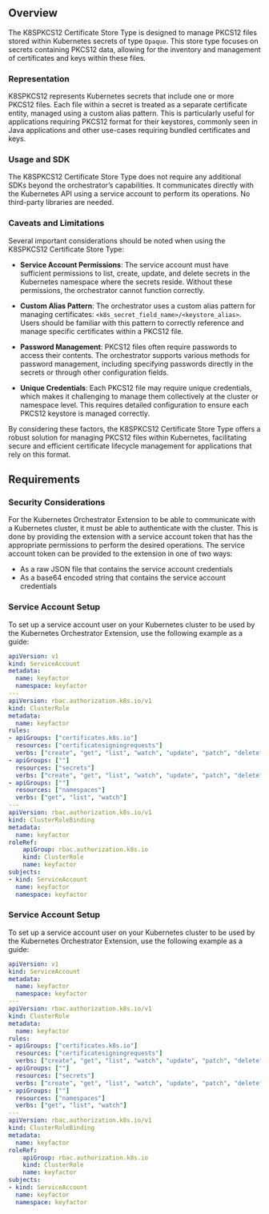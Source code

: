 ## Overview

The K8SPKCS12 Certificate Store Type is designed to manage PKCS12 files stored within Kubernetes secrets of type `Opaque`. This store type focuses on secrets containing PKCS12 data, allowing for the inventory and management of certificates and keys within these files.

### Representation

K8SPKCS12 represents Kubernetes secrets that include one or more PKCS12 files. Each file within a secret is treated as a separate certificate entity, managed using a custom alias pattern. This is particularly useful for applications requiring PKCS12 format for their keystores, commonly seen in Java applications and other use-cases requiring bundled certificates and keys.

### Usage and SDK

The K8SPKCS12 Certificate Store Type does not require any additional SDKs beyond the orchestrator’s capabilities. It communicates directly with the Kubernetes API using a service account to perform its operations. No third-party libraries are needed.

### Caveats and Limitations

Several important considerations should be noted when using the K8SPKCS12 Certificate Store Type:

- **Service Account Permissions**: The service account must have sufficient permissions to list, create, update, and delete secrets in the Kubernetes namespace where the secrets reside. Without these permissions, the orchestrator cannot function correctly.

- **Custom Alias Pattern**: The orchestrator uses a custom alias pattern for managing certificates: `<k8s_secret_field_name>/<keystore_alias>`. Users should be familiar with this pattern to correctly reference and manage specific certificates within a PKCS12 file.

- **Password Management**: PKCS12 files often require passwords to access their contents. The orchestrator supports various methods for password management, including specifying passwords directly in the secrets or through other configuration fields.

- **Unique Credentials**: Each PKCS12 file may require unique credentials, which makes it challenging to manage them collectively at the cluster or namespace level. This requires detailed configuration to ensure each PKCS12 keystore is managed correctly.

By considering these factors, the K8SPKCS12 Certificate Store Type offers a robust solution for managing PKCS12 files within Kubernetes, facilitating secure and efficient certificate lifecycle management for applications that rely on this format.

## Requirements

### Security Considerations
For the Kubernetes Orchestrator Extension to be able to communicate with a Kubernetes cluster, it must
be able to authenticate with the cluster.  This is done by providing the extension with a service account
token that has the appropriate permissions to perform the desired operations. The service account token
can be provided to the extension in one of two ways:
- As a raw JSON file that contains the service account credentials
- As a base64 encoded string that contains the service account credentials

### Service Account Setup
To set up a service account user on your Kubernetes cluster to be used by the Kubernetes Orchestrator Extension, use the following example as a guide:
```yaml
apiVersion: v1
kind: ServiceAccount
metadata:
  name: keyfactor
  namespace: keyfactor
---
apiVersion: rbac.authorization.k8s.io/v1
kind: ClusterRole
metadata:
  name: keyfactor
rules:
- apiGroups: ["certificates.k8s.io"]
  resources: ["certificatesigningrequests"]
  verbs: ["create", "get", "list", "watch", "update", "patch", "delete"]
- apiGroups: [""]
  resources: ["secrets"]
  verbs: ["create", "get", "list", "watch", "update", "patch", "delete"]
- apiGroups: [""]
  resources: ["namespaces"]
  verbs: ["get", "list", "watch"]
---
apiVersion: rbac.authorization.k8s.io/v1
kind: ClusterRoleBinding
metadata:
  name: keyfactor
roleRef:
    apiGroup: rbac.authorization.k8s.io
    kind: ClusterRole
    name: keyfactor
subjects:
- kind: ServiceAccount
  name: keyfactor
  namespace: keyfactor
```

### Service Account Setup
To set up a service account user on your Kubernetes cluster to be used by the Kubernetes Orchestrator Extension, use the following example as a guide:
```yaml
apiVersion: v1
kind: ServiceAccount
metadata:
  name: keyfactor
  namespace: keyfactor
---
apiVersion: rbac.authorization.k8s.io/v1
kind: ClusterRole
metadata:
  name: keyfactor
rules:
- apiGroups: ["certificates.k8s.io"]
  resources: ["certificatesigningrequests"]
  verbs: ["create", "get", "list", "watch", "update", "patch", "delete"]
- apiGroups: [""]
  resources: ["secrets"]
  verbs: ["create", "get", "list", "watch", "update", "patch", "delete"]
- apiGroups: [""]
  resources: ["namespaces"]
  verbs: ["get", "list", "watch"]
---
apiVersion: rbac.authorization.k8s.io/v1
kind: ClusterRoleBinding
metadata:
  name: keyfactor
roleRef:
    apiGroup: rbac.authorization.k8s.io
    kind: ClusterRole
    name: keyfactor
subjects:
- kind: ServiceAccount
  name: keyfactor
  namespace: keyfactor
```

